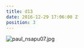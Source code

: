 ```yaml
---
title: d13
date: 2016-12-29 17:06:00 Z
position: 3
---
```


![paul_nsapu07.jpg](/uploads/paul_nsapu07.jpg)